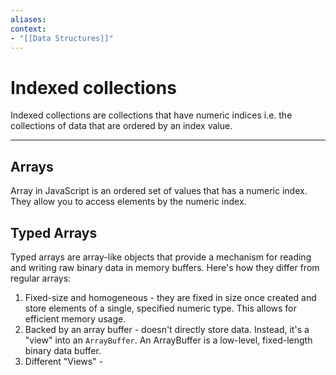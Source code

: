 ```yaml
---
aliases:
context:
- "[[Data Structures]]"
---
```


# Indexed collections

Indexed collections are collections that have numeric indices i.e. the collections of data that are ordered by an index value.

---
## Arrays
Array in JavaScript is an ordered set of values that has a numeric index.
They allow you to access elements by the numeric index.

## Typed Arrays
Typed arrays are array-like objects that provide a mechanism for reading and writing raw binary data in memory buffers.
Here's how they differ from regular arrays:
1. Fixed-size and homogeneous - they are fixed in size once created and store elements of a single, specified numeric type. This allows for efficient memory usage.
2. Backed by an array buffer - doesn't directly store data. Instead, it's a "view" into an `ArrayBuffer`. An ArrayBuffer is a low-level, fixed-length binary data buffer.
3. Different "Views" - 
